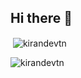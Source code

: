 ## Hi there 👋

<!--
**kirandevtn/kirandevtn** is a ✨ _special_ ✨ repository because its `README.md` (this file) appears on your GitHub profile.

Here are some ideas to get you started:

- 🔭 I’m currently working on ...
- 🌱 I’m currently learning ...
- 👯 I’m looking to collaborate on ...
- 🤔 I’m looking for help with ...
- 💬 Ask me about ...
- 📫 How to reach me: ...
- 😄 Pronouns: ...
- ⚡ Fun fact: ...
-->


<p>&nbsp;<img align="center" src="https://github-readme-stats.vercel.app/api?username=kirandevtn&show_icons=true&locale=en" alt="kirandevtn" /></p>

<p><img align="center" src="https://github-readme-streak-stats.herokuapp.com/?user=kirandevtn&" alt="kirandevtn" /></p>
